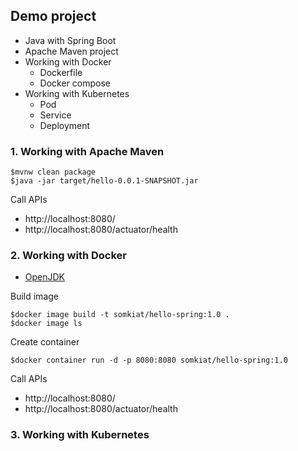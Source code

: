 ## Demo project
* Java with Spring Boot
* Apache Maven project
* Working with Docker
  * Dockerfile
  * Docker compose
* Working with Kubernetes
  * Pod
  * Service
  * Deployment

### 1. Working with Apache Maven
```
$mvnw clean package
$java -jar target/hello-0.0.1-SNAPSHOT.jar
```
Call APIs
* http://localhost:8080/
* http://localhost:8080/actuator/health

### 2. Working with Docker
* [OpenJDK](https://hub.docker.com/_/openjdk)

Build image
```
$docker image build -t somkiat/hello-spring:1.0 .
$docker image ls
```

Create container
```
$docker container run -d -p 8080:8080 somkiat/hello-spring:1.0
```

Call APIs
* http://localhost:8080/
* http://localhost:8080/actuator/health

### 3. Working with Kubernetes
```

```